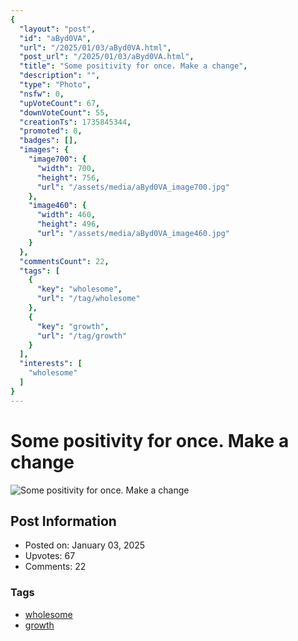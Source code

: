 ```yaml
---
{
  "layout": "post",
  "id": "aByd0VA",
  "url": "/2025/01/03/aByd0VA.html",
  "post_url": "/2025/01/03/aByd0VA.html",
  "title": "Some positivity for once. Make a change",
  "description": "",
  "type": "Photo",
  "nsfw": 0,
  "upVoteCount": 67,
  "downVoteCount": 55,
  "creationTs": 1735845344,
  "promoted": 0,
  "badges": [],
  "images": {
    "image700": {
      "width": 700,
      "height": 756,
      "url": "/assets/media/aByd0VA_image700.jpg"
    },
    "image460": {
      "width": 460,
      "height": 496,
      "url": "/assets/media/aByd0VA_image460.jpg"
    }
  },
  "commentsCount": 22,
  "tags": [
    {
      "key": "wholesome",
      "url": "/tag/wholesome"
    },
    {
      "key": "growth",
      "url": "/tag/growth"
    }
  ],
  "interests": [
    "wholesome"
  ]
}
---
```


# Some positivity for once. Make a change

![Some positivity for once. Make a change](/assets/media/aByd0VA_image700.jpg)

## Post Information

- Posted on: January 03, 2025
- Upvotes: 67
- Comments: 22

### Tags

- [wholesome](/tag/wholesome)
- [growth](/tag/growth)
